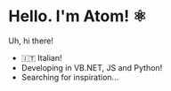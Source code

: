 # Hello. I'm Atom! ⚛️
Uh, hi there!
- 🇮🇹 Italian!
- Developing in VB.NET, JS and Python!
- Searching for inspiration...
